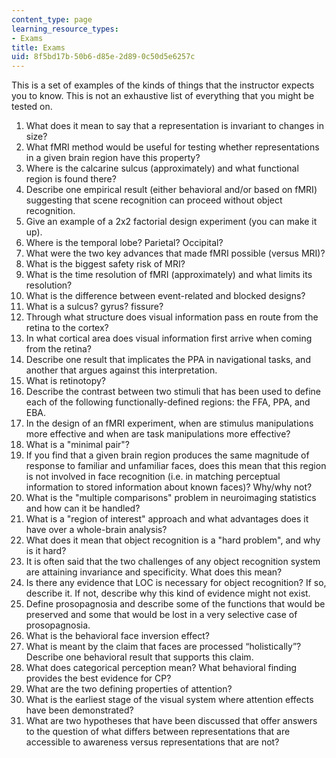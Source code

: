 ```yaml
---
content_type: page
learning_resource_types:
- Exams
title: Exams
uid: 8f5bd17b-50b6-d85e-2d89-0c50d5e6257c
---
```


This is a set of examples of the kinds of things that the instructor expects you to know. This is not an exhaustive list of everything that you might be tested on.

1.  What does it mean to say that a representation is invariant to changes in size?
2.  What fMRI method would be useful for testing whether representations in a given brain region have this property?
3.  Where is the calcarine sulcus (approximately) and what functional region is found there?
4.  Describe one empirical result (either behavioral and/or based on fMRI) suggesting that scene recognition can proceed without object recognition.
5.  Give an example of a 2x2 factorial design experiment (you can make it up).
6.  Where is the temporal lobe? Parietal? Occipital?
7.  What were the two key advances that made fMRI possible (versus MRI)?
8.  What is the biggest safety risk of MRI?
9.  What is the time resolution of fMRI (approximately) and what limits its resolution?
10.  What is the difference between event-related and blocked designs?
11.  What is a sulcus? gyrus? fissure?
12.  Through what structure does visual information pass en route from the retina to the cortex?
13.  In what cortical area does visual information first arrive when coming from the retina?
14.  Describe one result that implicates the PPA in navigational tasks, and another that argues against this interpretation.
15.  What is retinotopy?
16.  Describe the contrast between two stimuli that has been used to define each of the following functionally-defined regions: the FFA, PPA, and EBA.
17.  In the design of an fMRI experiment, when are stimulus manipulations more effective and when are task manipulations more effective?
18.  What is a "minimal pair"?
19.  If you find that a given brain region produces the same magnitude of response to familiar and unfamiliar faces, does this mean that this region is not involved in face recognition (i.e. in matching perceptual information to stored information about known faces)? Why/why not?
20.  What is the "multiple comparisons" problem in neuroimaging statistics and how can it be handled?
21.  What is a "region of interest" approach and what advantages does it have over a whole-brain analysis?
22.  What does it mean that object recognition is a "hard problem", and why is it hard?
23.  It is often said that the two challenges of any object recognition system are attaining invariance and specificity. What does this mean?
24.  Is there any evidence that LOC is necessary for object recognition? If so, describe it. If not, describe why this kind of evidence might not exist.
25.  Define prosopagnosia and describe some of the functions that would be preserved and some that would be lost in a very selective case of prosopagnosia.
26.  What is the behavioral face inversion effect?
27.  What is meant by the claim that faces are processed “holistically”? Describe one behavioral result that supports this claim.
28.  What does categorical perception mean? What behavioral finding provides the best evidence for CP?
29.  What are the two defining properties of attention?
30.  What is the earliest stage of the visual system where attention effects have been demonstrated?
31.  What are two hypotheses that have been discussed that offer answers to the question of what differs between representations that are accessible to awareness versus representations that are not?